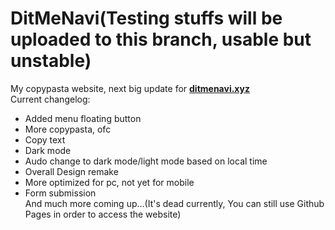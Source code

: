 # DitMeNavi(Testing stuffs will be uploaded to this branch, usable but unstable)
My copypasta website, next big update for [**ditmenavi.xyz**](https://ditmenavi.xyz)<br>
Current changelog:
   - Added menu floating button
   - More copypasta, ofc
   - Copy text
   - Dark mode
   - Audo change to dark mode/light mode based on local time
   - Overall Design remake
   - More optimized for pc, not yet for mobile
   - Form submission <br>
   And much more coming up...(It's dead currently, You can still use Github Pages in order to access the website)
